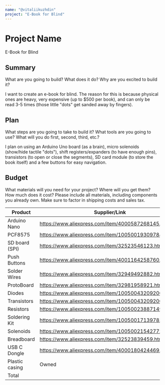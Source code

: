 ```yaml
---
name: "@vitaliikuzhdin"
project: "E-Book for Blind"
---
```


# Project Name

E-Book for Blind

## Summary

What are you going to build? What does it do? Why are you excited to build it?

I want to create an e-book for blind.
The reason for this is because physical ones are heavy, very expensive (up to $500 per book),
and can only be read 3-5 times (those little "dots" get sanded away by fingers).

## Plan

What steps are you going to take to build it? What tools are you going to use? What will you do first, second, third, etc.?

I plan on using an Arduino Uno board (as a brain), micro solenoids (show/hide tactile "dots"),
shift registers/expanders (to have enough pins), transistors (to open or close the segments),
SD card module (to store the book itself) and a few buttons for easy navigation. 

## Budget

What materials will you need for your project? Where will you get them? How much does it cost? Please include all materials, including components you already own. Make sure to factor in shipping costs and sales tax.

| Product         | Supplier/Link                                         | Quanity | Cost    |
| --------------- | ----------------------------------------------------- | ------- | ------- |
| Arduino Nano    | https://www.aliexpress.com/item/4000587268145.html 	  | 1 pc    | $2.49   |
| PCF8575         | https://www.aliexpress.com/item/1005001930978496.html | 2 pc    | $1.45   |
| SD board (SPI)  | https://www.aliexpress.com/item/32523546123.html      | 1 pc    | $0.45   |
| Push Buttons    | https://www.aliexpress.com/item/4001164258760.html    | 1 lot   | $0.53   |
| Solder Wires    | https://www.aliexpress.com/item/32949492882.html      | 1 lot   | $1.09   |
| ProtoBoard      | https://www.aliexpress.com/item/32981958921.html      | 1 pc    | $2.14   |
| Diodes          | https://www.aliexpress.com/item/1005004320920058.html | 1 lot   | $4.56   |
| Transistors     | https://www.aliexpress.com/item/1005004320920058.html | 5 lots  | $10.05  |
| Resistors       | https://www.aliexpress.com/item/1005002388714967.html | 2 lots  | $1.99   |
| Soldering Kit   | https://www.aliexpress.com/item/1005001713978322.html | 1 pc    | $15.70  |
| Solenoids       | https://www.aliexpress.com/item/1005002154277283.html | 30 pc   | $1.88   |
| Breadboard      | https://www.aliexpress.com/item/32523839459.html      | 1 pc    | $1.77   |
| USB C Dongle    | https://www.aliexpress.com/item/4000180424469.html    | 1 pc    | $3.70   |
| Plastic casing  | Owned                                                 | 1 pc    | $0      |
| Total           |                                                       |         | $138.92 |
